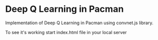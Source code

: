 # Deep Q Learning in Pacman

Implementation of Deep Q Learning in Pacman using convnet.js library.

To see it's working start index.html file in your local server
